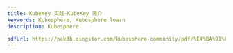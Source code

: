 ```yaml
---
title: KubeKey 实践-KubeKey 简介
keywords: Kubesphere, Kubesphere learn
description: Kubesphere

pdfUrl: https://pek3b.qingstor.com/kubesphere-community/pdf/%E4%BA%91%E5%8E%9F%E7%94%9F%E5%AE%9E%E6%88%98/KubeKey%20%E5%AE%9E%E8%B7%B5-KubeKey%20%E7%AE%80%E4%BB%8B.pdf
---
```

